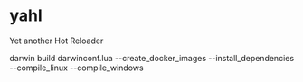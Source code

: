 # yahl
Yet another Hot Reloader

 
 darwin build   darwinconf.lua --create_docker_images --install_dependencies --compile_linux --compile_windows